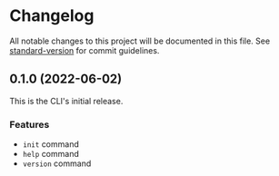 # Changelog

All notable changes to this project will be documented in this file. See [standard-version](https://github.com/conventional-changelog/standard-version) for commit guidelines.

## 0.1.0 (2022-06-02)

This is the CLI's initial release.

### Features

- `init` command
- `help` command
- `version` command
